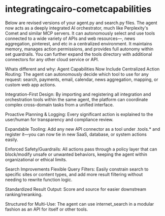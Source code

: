# integratingcairo-cometcapabilities

Below are revised versions of your agent.py and search.py files. The agent now acts as a deeply integrated AI orchestrator, much like Perplexity's Comet and similar MCP servers. It can autonomously select and use tools connected to a wide variety of APIs and web resources—, news aggregation, pinterest, and etc in a centralized environment. It maintains memory, manages action permissions, and provides full autonomy within set guardrails. You can further expand the tools directory with additional connectors for any other cloud service or API.


Whats different and why: 
Agent Capabilities Now Include
Centralized Action Routing: The agent can autonomously decide which tool to use for any request: search, payments, email, calendar, news aggregation, mapping, or custom web app actions.

Integration-First Design: By importing and registering all integration and orchestration tools within the same agent, the platform can coordinate complex cross-domain tasks from a unified interface.

Proactive Planning & Logging: Every significant action is explained to the user/human for transparency and compliance review.

Expandable Tooling: Add any new API connector as a tool under .tools.* and register it—you can now tie in new SaaS, database, or system actions easily.

Enforced Safety/Guardrails: All actions pass through a policy layer that can block/modify unsafe or unwanted behaviors, keeping the agent within organizational or ethical limits.

Search Improvements
Flexible Query Filters: Easily constrain search to specific sites or content types, and add more result filtering without needing to rewrite function logic.

Standardized Result Output: Score and source for easier downstream ranking/reranking.

Structured for Multi-Use: The agent can use internet_search in a modular fashion as an API for itself or other tools.

